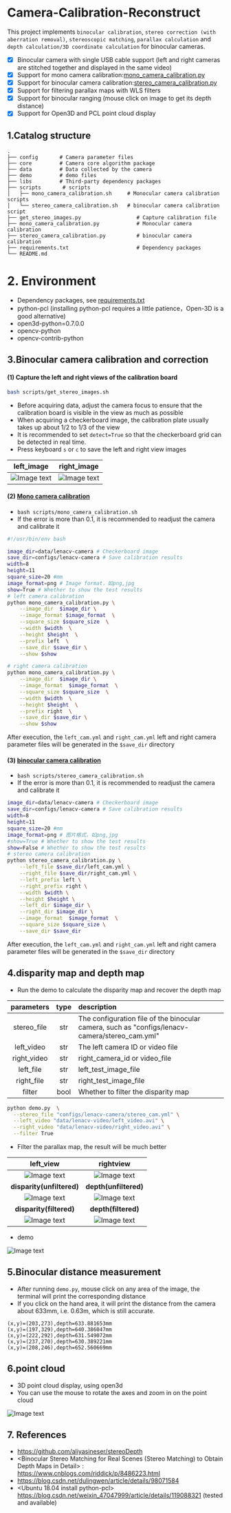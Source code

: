 # Camera-Calibration-Reconstruct

This project implements `binocular calibration`, `stereo correction (with aberration removal)`, `stereoscopic matching`, `parallax calculation` and `depth calculation/3D coordinate calculation` for binocular cameras.

- [x] Binocular camera with single USB cable support (left and right cameras are stitched together and displayed in the same video)
- [x] Support for mono camera calibration:[mono_camera_calibration.py](mono_camera_calibration.py)
- [x] Support for binocular camera calibration:[stereo_camera_calibration.py](stereo_camera_calibration.py)
- [x] Support for filtering parallax maps with WLS filters
- [x] Support for binocular ranging (mouse click on image to get its depth distance)
- [x] Support for Open3D and PCL point cloud display

## 1.Catalog structure

```
.
├── config       # Camera parameter files
├── core         # Camera core algorithm package
├── data         # Data collected by the camera
├── demo         # demo files
├── libs         # Third-party dependency packages
├── scripts       # scripts
│   ├── mono_camera_calibration.sh     # Monocular camera calibration scripts
│   └── stereo_camera_calibration.sh   # binocular camera calibration script
├── get_stereo_images.py                  # Capture calibration file
├── mono_camera_calibration.py            # Monocular camera calibration
├── stereo_camera_calibration.py          # binocular camera calibration
├── requirements.txt                      # Dependency packages
└── README.md

```

# 2. Environment

- Dependency packages, see [requirements.txt](requirements.txt)
- python-pcl (installing python-pcl requires a little patience，Open-3D is a good alternative)
- open3d-python=0.7.0.0
- opencv-python
- opencv-contrib-python

## 3.Binocular camera calibration and correction

#### (1) Capture the left and right views of the calibration board

```bash
bash scripts/get_stereo_images.sh
```

- Before acquiring data, adjust the camera focus to ensure that the calibration board is visible in the view as much as possible
- When acquiring a checkerboard image, the calibration plate usually takes up about 1/2 to 1/3 of the view
- It is recommended to set `detect=True` so that the checkerboard grid can be detected in real time.
- Press keyboard `s` or `c` to save the left and right view images

|left_image                        |right_image                           |
|:--------------------------------:|:------------------------------------:|
|![Image text](docs/left_chess.png)|![Image text](docs/right_chess.png)   |

#### (2) [Mono camera calibration](scripts/mono_camera_calibration.sh)

- `bash scripts/mono_camera_calibration.sh`
- If the error is more than 0.1, it is recommended to readjust the camera and calibrate it

```bash
#!/usr/bin/env bash

image_dir=data/lenacv-camera # Checkerboard image
save_dir=configs/lenacv-camera # Save calibration results
width=8
height=11
square_size=20 #mm
image_format=png # Image format，如png,jpg
show=True # Whether to show the test results
# left camera calibration
python mono_camera_calibration.py \
    --image_dir  $image_dir \
    --image_format $image_format  \
    --square_size $square_size  \
    --width $width  \
    --height $height  \
    --prefix left  \
    --save_dir $save_dir \
    --show $show

# right camera calibration
python mono_camera_calibration.py \
    --image_dir  $image_dir \
    --image_format  $image_format  \
    --square_size $square_size  \
    --width $width  \
    --height $height  \
    --prefix right  \
    --save_dir $save_dir \
    --show $show
```

After execution, the `left_cam.yml` and `right_cam.yml` left and right camera parameter files will be generated in the `$save_dir` directory

#### (3) [binocular camera calibration](scripts/stereo_camera_calibration.sh)
- `bash scripts/stereo_camera_calibration.sh`
- If the error is more than 0.1, it is recommended to readjust the camera and calibrate it

```bash
image_dir=data/lenacv-camera # Checkerboard image
save_dir=configs/lenacv-camera # Save calibration results
width=8
height=11
square_size=20 #mm
image_format=png # 图片格式，如png,jpg
#show=True # Whether to show the test results
show=False # Whether to show the test results
# stereo camera calibration
python stereo_camera_calibration.py \
    --left_file $save_dir/left_cam.yml \
    --right_file $save_dir/right_cam.yml \
    --left_prefix left \
    --right_prefix right \
    --width $width \
    --height $height \
    --left_dir $image_dir \
    --right_dir $image_dir \
    --image_format  $image_format  \
    --square_size $square_size \
    --save_dir $save_dir 
```

After execution, the `left_cam.yml` and `right_cam.yml` left and right camera parameter files will be generated in the `$save_dir` directory

## 4.disparity map and depth map

- Run the demo to calculate the disparity map and recover the depth map

|      parameters           |type    |description    |
|:-------------------:|:------:|:------|
| stereo_file    | str    | The configuration file of the binocular camera, such as "configs/lenacv-camera/stereo_cam.yml"    |
| left_video          | str    | The left camera ID or video file    |
| right_video         | str    | right_camera_id or video_file    |
| left_file           | str    | left_test_image_file    |
| right_file          | str    | right_test_image_file    |
| filter              | bool   | Whether to filter the disparity map   |

```bash
python demo.py  \
  --stereo_file "configs/lenacv-camera/stereo_cam.yml" \
  --left_video "data/lenacv-video/left_video.avi" \
  --right_video "data/lenacv-video/right_video.avi" \
  --filter True
```
- Filter the parallax map, the result will be much better

|      left_view                                       |    rightview                                                  |
|:-------------------------------------------------:|:------------------------------------------------------:|
| ![Image text](docs/left.png)                      | ![Image text](docs/right.png)                          |
|      **disparity(unfiltered)**                           |**depth(unfiltered)**                                                  |
| ![Image text](docs/disparity.png)                 | ![Image text](docs/depth.png)                      |
|      **disparity(filtered)**                             |**depth(filtered)**                                                  |
| ![Image text](docs/disparity_filter.png)          | ![Image text](docs/depth_filter.png)                      |

- demo

![Image text](docs/demo.gif) 

## 5.Binocular distance measurement

- After running `demo.py`, mouse click on any area of the image, the terminal will print the corresponding distance
- If you click on the hand area, it will print the distance from the camera about 633mm, i.e. 0.63m, which is still accurate.
```
(x,y)=(203,273),depth=633.881653mm
(x,y)=(197,329),depth=640.386047mm
(x,y)=(222,292),depth=631.549072mm
(x,y)=(237,270),depth=630.389221mm
(x,y)=(208,246),depth=652.560669mm
```

## 6.point cloud

- 3D point cloud display, using open3d
- You can use the mouse to rotate the axes and zoom in on the point cloud

 ![Image text](docs/3d-points.png) 
  

## 7. References

- https://github.com/aliyasineser/stereoDepth
- <Binocular Stereo Matching for Real Scenes (Stereo Matching) to Obtain Depth Maps in Detail> : https://www.cnblogs.com/riddick/p/8486223.html
- <Binocular ranging theory and its python implementation> https://blog.csdn.net/dulingwen/article/details/98071584
- <Ubuntu 18.04 install python-pcl> https://blog.csdn.net/weixin_47047999/article/details/119088321 (tested and available)


